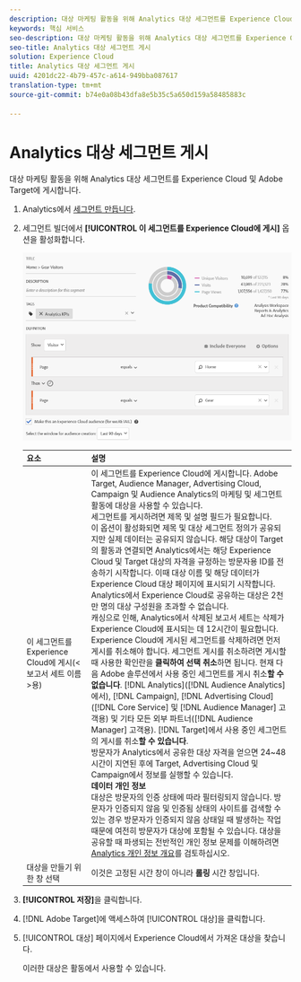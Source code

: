 ```yaml
---
description: 대상 마케팅 활동을 위해 Analytics 대상 세그먼트를 Experience Cloud 및 Adobe Target에 게시합니다.
keywords: 핵심 서비스
seo-description: 대상 마케팅 활동을 위해 Analytics 대상 세그먼트를 Experience Cloud 및 Adobe Target에 게시합니다.
seo-title: Analytics 대상 세그먼트 게시
solution: Experience Cloud
title: Analytics 대상 세그먼트 게시
uuid: 4201dc22-4b79-457c-a614-949bba087617
translation-type: tm+mt
source-git-commit: b74e0a08b43dfa8e5b35c5a650d159a58485883c

---
```



# Analytics 대상 세그먼트 게시

대상 마케팅 활동을 위해 Analytics 대상 세그먼트를 Experience Cloud 및 Adobe Target에 게시합니다.

1. Analytics에서 [세그먼트 만듭니다](https://marketing.adobe.com/resources/help/en_US/analytics/segment/seg_build.html).
1. 세그먼트 빌더에서 **[!UICONTROL 이 세그먼트를 Experience Cloud에 게시]** 옵션을 활성화합니다.

   ![](assets/ec_audience_example.png)

   | 요소 | 설명 |
   |--- |---|
   | 이 세그먼트를 Experience Cloud에 게시(&lt;보고서 세트 이름&gt;용) | 이 세그먼트를 Experience Cloud에 게시합니다. Adobe Target, Audience Manager, Advertising Cloud, Campaign 및 Audience Analytics의 마케팅 및 세그먼트 활동에 대상을 사용할 수 있습니다.<br>세그먼트를 게시하려면 제목 및 설명 필드가 필요합니다.<br>이 옵션이 활성화되면 제목 및 대상 세그먼트 정의가 공유되지만 실제 데이터는 공유되지 않습니다. 해당 대상이 Target의 활동과 연결되면 Analytics에서는 해당 Experience Cloud 및 Target 대상의 자격을 규정하는 방문자용 ID를 전송하기 시작합니다. 이때 대상 이름 및 해당 데이터가 Experience Cloud 대상 페이지에 표시되기 시작합니다.<br>Analytics에서 Experience Cloud로 공유하는 대상은 2천만 명의 대상 구성원을 초과할 수 없습니다.<br>캐싱으로 인해, Analytics에서 삭제된 보고서 세트는 삭제가 Experience Cloud에 표시되는 데 12시간이 필요합니다.<br>Experience Cloud에 게시된 세그먼트를 삭제하려면 먼저 게시를 취소해야 합니다. 세그먼트 게시를 취소하려면 게시할 때 사용한 확인란을 **클릭하여 선택 취소**&#x200B;하면 됩니다. 현재 다음 Adobe 솔루션에서 사용 중인 세그먼트를 게시 취소&#x200B;**할 수 없습니다**. [!DNL Analytics]([!DNL Audience Analytics]에서), [!DNL Campaign], [!DNL Advertising Cloud]([!DNL Core Service] 및 [!DNL Audience Manager] 고객용) 및 기타 모든 외부 파트너([!DNL Audience Manager] 고객용). [!DNL Target]에서 사용 중인 세그먼트의 게시를 취소&#x200B;**할 수 있습니다**.<br>방문자가 Analytics에서 공유한 대상 자격을 얻으면 24~48시간이 지연된 후에 Target, Advertising Cloud 및 Campaign에서 정보를 실행할 수 있습니다.<br>**데이터 개인 정보**<br>대상은 방문자의 인증 상태에 따라 필터링되지 않습니다. 방문자가 인증되지 않음 및 인증됨 상태의 사이트를 검색할 수 있는 경우 방문자가 인증되지 않음 상태일 때 발생하는 작업 때문에 여전히 방문자가 대상에 포함될 수 있습니다. 대상을 공유할 때 파생되는 전반적인 개인 정보 문제를 이해하려면 [Analytics 개인 정보 개요](https://marketing.adobe.com/resources/help/en_US/reference/?f=c_Privacy_Overview)를 검토하십시오. |
   | 대상을 만들기 위한 창 선택 | 이것은 고정된 시간 창이 아니라 **롤링** 시간 창입니다. |

1. **[!UICONTROL 저장]**&#x200B;을 클릭합니다.
1. [!DNL Adobe Target]에 액세스하여 [!UICONTROL 대상]을 클릭합니다.
1. [!UICONTROL 대상] 페이지에서 Experience Cloud에서 가져온 대상을 찾습니다.

   이러한 대상은 활동에서 사용할 수 있습니다.
